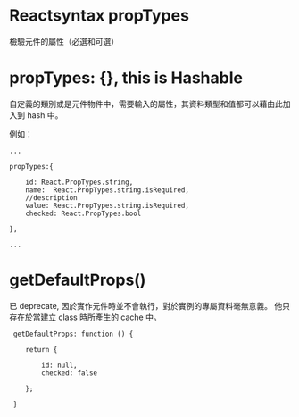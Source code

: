 # Reactsyntax propTypes
檢驗元件的屬性（必選和可選）

# propTypes: {}, this is Hashable

自定義的類別或是元件物件中，需要輸入的屬性，其資料類型和值都可以藉由此加入到 hash 中。

例如：

    ...

    propTypes:{

        id: React.PropTypes.string,
        name:  React.PropTypes.string.isRequired, 
        //description
        value: React.PropTypes.string.isRequired, 
        checked: React.PropTypes.bool

    },

    ...

# getDefaultProps()

已 deprecate, 因於實作元件時並不會執行，對於實例的專屬資料毫無意義。
他只存在於當建立 class 時所產生的 cache 中。

     getDefaultProps: function () {

        return {

            id: null,
            checked: false

        };

     }
